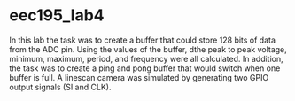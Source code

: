 # eec195_lab4

 In this lab the task was to create a buffer that could store 128 bits of data from the ADC pin. Using the values of the buffer, dthe peak to peak voltage, minimum, maximum, period, and frequency were all calculated. In addition, the task was to create a ping and pong buffer that would switch when one buffer is full. A linescan camera was simulated by generating two GPIO output signals (SI and CLK).
